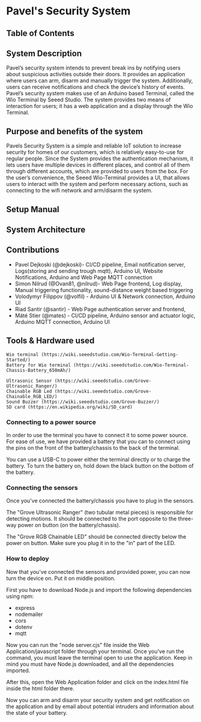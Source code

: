 # Pavel's Security System 

## Table of Contents

## System Description

Pavel’s security system intends to prevent break ins by notifying users about suspicious activities outside their doors. 
It provides an application where users can arm, disarm and manually trigger the system. 
Additionally, users can receive notifications and check the device’s history of events.
Pavel’s security system makes use of an Arduino based Terminal, called the Wio Terminal by Seeed Studio. 
The system provides two means of interaction for users; it has a web application and a display through the Wio Terminal. 

## Purpose and benefits of the system

Pavels Security System is a simple and reliable IoT solution to increase security for homes of our customers, which is relatively easy-to-use for regular people. 
Since the System provides the authentication mechanism, it lets users have multiple devices in different places, and control all of them through different accounts, which are provided to users from the box.
For the user’s convenience, the Seeed Wio-Terminal provides a UI, that allows users to interact with the system and perform necessary actions, such as connecting to the wifi network and arm/disarm the system.


## Setup Manual



## System Architecture 

## Contributions

- Pavel Dejkoski (@dejkoski)- CI/CD pipeline, Email notification server, Logs(storing and sending trough mqtt), Arduino UI, Website Notifications, Arduino and Web Page MQTT connection
- Simon Nilrud (@Ovan81, @nilrud)- Web Page frontend, Log display, Manual triggering functionality, sound-distance weight based triggering 
- Volodymyr Filippov (@volfil) - Arduino UI & Network connection, Arduino UI
- Riad Santir (@santir) - Web Page authentication server and frontend, 
- Máté Stier (@mates) - CI/CD pipeline, Arduino sensor and actuator logic, Arduino MQTT connection, Arduino UI

## Tools & Hardware used

	Wio terminal (https://wiki.seeedstudio.com/Wio-Terminal-Getting-Started/)
	Battery for Wio terminal (https://wiki.seeedstudio.com/Wio-Terminal-Chassis-Battery_650mAh/)

	Ultrasonic Sensor (https://wiki.seeedstudio.com/Grove-Ultrasonic_Ranger/)
	Chainable RGB Led (https://wiki.seeedstudio.com/Grove-Chainable_RGB_LED/)
	Sound Buzzer (https://wiki.seeedstudio.com/Grove-Buzzer/)
	SD card (https://en.wikipedia.org/wiki/SD_card)

### Connecting to a power source

In order to use the terminal you have to connect it to some power source.
For ease of use, we have provided a battery that you can to connect using the pins on the front of the battery/chassis to the back of the terminal.

You can use a USB-C to power either the terminal directly or to charge the battery. To turn the battery on, hold down the black button on the bottom of the battery.

### Connecting the sensors

Once you've connected the battery/chassis you have to plug in the sensors.

The "Grove Ultrasonic Ranger" (two tubular metal pieces) is responsible for detecting motions. It should be connected to the port opposite to the three-way power on button (on the battery/chassis).

The "Grove RGB Chainable LED" should be connected directly below the power on button. Make sure you plug it in to the "in" part of the LED.

### How to deploy

Now that you've connected the sensors and provided power, you can now turn the device on. Put it on middle position.

First you have to download Node.js and import the following dependencies using npm:
- express
- nodemailer
- cors
- dotenv
- mqtt

Now you can run the "node server.cjs" file inside the Web Application/javascript folder through your terminal. Once you've run the command, you must leave the terminal open to use the application. Keep in mind you must have Node.js downloaded, and all the dependencies imported.

After this, open the Web Application folder and click on the index.html file inside the html folder there.

Now you can arm and disarm your security system and get notification on the application and by email about potential intruders and information about the state of your battery.
